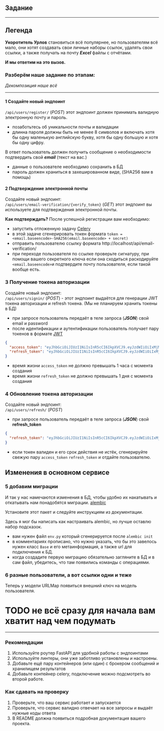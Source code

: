 ## Задание
______________________________________________________________________________

## Легенда
**Укоротитель Урлов** становиться всё популярнее, но пользователям всё мало, 
они хотят создавать свои личные наборы ссылок, удалять свои ссылки, а также получать на почту **_Excel_** файлы с отчётами. 

**И мы ответим на это вызов.**

### Разберём наше задание по этапам:  
_Декомпозиция наше всё_
______________________________________________________________________________

#### 1 Создайте новый эндпоинт 

`/api/users/register/` (_POST_) этот эндпоинт должен принимать валидную электронную почту и пароль.

- позаботьтесь об уникальности почты и валидации
- длинна пароля должны быть не менее 8 символов и включать хотя бы одну маленькую английскую букву, хотя бы одну большую и хотя бы одну цифру.

В ответ пользователь должен получить сообщение о необходимости подтвердить свой **_email_** (текст на вас.)

- данные о пользователе необходимо сохранить в БД
- пароль должен храниться в захешированном виде, (SHA256 вам в помощь)


#### 2 Подтверждение электронной почты

Создайте новый эндпоинт:  
`/api/users/email-verification/{verify_token}` (_GET_) этот эндпоинт вы используете для подтверждения электронной почты.

**Как подтверждать?**
После успешной регистрации вам необходимо:  
 - запустить отложенную задачу [Celery](https://docs.celeryq.dev/en/stable/)
 - в этой задаче сгенерировать токен формата `token = <email.baseencode>-SHA256(email.baseencode> + secret)`
 - отправить пользователю ссылку формата http://localhost/api/email-verification/<token>
 - при переходе пользователя по ссылке проверьте сигнатуру, при помощи вашего секретного ключа если она сходиться раскодируйте `<email.baseencode>`и подтвердите почту пользователя, если такой вообще есть.

### 3 Получение токена авторизации
Создайте новый эндпоинт:  
`/api/users/signin/` (_POST_) - этот эндпоинт выдаётся для генерации JWT токена авторизации и refresh токена. (Мы не планируем хранить токены в БД)

- при запросе пользователь передаёт в теле запроса (_**JSON**_) свой email и password 
- после идентификации и аутентификации пользователь получает пару токенов в формате [JWT](https://jwt.io/introduction)

```json
{
  "access_token": "eyJhbGciOiJIUzI1NiIsInR5cCI6IkpXVCJ9.eyJzdWIiOiIxMjM0NTY3ODkwIiwibmFtZSI6IkpvaG4gRG9lIiwiaWF0IjoxNTE2MjM5MDIyfQ.SflKxwRJSMeKKF2QT4fwpMeJf36POk6yJV_adQssw5c",
  "refresh_token": "eyJhbGciOiJIUzI1NiIsInR5cCI6IkpXVCJ9.eyJzdWIiOiIxMjM0NTY3ODkwIiwibmFtZSI6IkpvaG4gRG9lIiwiaWF0IjoxNTE2MjM5MDIyfQ.SflKxwRJSMeKKF2QT4fwpMeJf36POk6yJV_adQssw5c"
}
```
- время жизни `access_token` не должно превышать 1 часа с момента создания
- время жизни `refresh_token` не должно превышать 1 дня с момента создания

### 4 Обновление токена авторизации
Создайте новый эндпоинт:  
`/api/users/refresh/` (_POST_)
- при запросе пользователь передаёт в теле запроса (_**JSON**_) свой **refresh_token** 
```json
{
  "refresh_token": "eyJhbGciOiJIUzI1NiIsInR5cCI6IkpXVCJ9.eyJzdWIiOiIxMjM0NTY3ODkwIiwibmFtZSI6IkpvaG4gRG9lIiwiaWF0IjoxNTE2MjM5MDIyfQ.SflKxwRJSMeKKF2QT4fwpMeJf36POk6yJV_adQssw5c"
}
```
- если токен валиден и его срок действия не истёк, сгенерируйте свежую пару `access_token` `refresh_token`  и отдайте пользователю.


## Изменения в основном сервисе

### 5 добавим миграции
И так у нас намечаются изменения в БД, чтобы удобно их накатывать и откатывать нам понадобятся миграции.
[alembic](https://alembic.sqlalchemy.org/en/latest/index.html)

Установите этот пакет и следуйте инструкциям из документации. 

Здесь я мог бы написать как настраивать alembic, но лучше оставлю набор подсказок.
- вам нужен файл `env.py` который сгенерируется после `alembic init`
- в комментариях прописано, что нужно указать, что бы это завелось нужен класс `Base` и его метаинформация, а также url для подключения к БД.
- когда создадите первую миграцию обязательно загляните в БД и в сам файл, убедитесь, что там появились команды с операциями.


### 6 разные пользователи, а вот ссылки одни и теже

Теперь у модели URLMap появиться внешний ключ на модель пользователя.

# TODO не всё сразу для начала вам хватит над чем подумать

______________________________________________________________________________
###  Рекомендации
1) Используйте роутер FastAPI для удобной работы с эндпоинтами
2) Используйте линтеры, они уже заботливо установлены и настроены.
3) Добавьте ещё пару контейнеров (или один) с брокером сообщений и хранилищем результатов
4) Добавьте контейнер celery, подключение можно подсмотреть во второй работе.


### Как сдавать на проверку
1) Проверьте, что ваш сервис работает и запускается
2) Проверьте, что сервис валидно отвечает на все запросы и выдаёт нужные коды ответа
3) В README должна появиться подробная документация вашего проекта.
